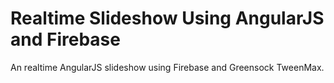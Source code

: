 Realtime Slideshow Using AngularJS and Firebase
=============================

An realtime AngularJS slideshow using Firebase and Greensock TweenMax.
